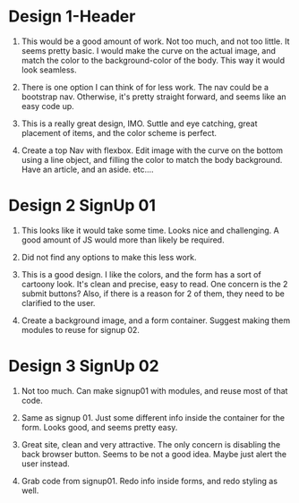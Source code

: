 # Design 1-Header

1.  This would be a good amount of work. Not too much, and not too little. It seems pretty basic. I would make the curve on the actual image, and match the color to the background-color of the body. This way it would look seamless. 


2. There is one option I can think of for less work. The nav could be a bootstrap nav. Otherwise, it's pretty straight forward, and seems like an easy code up.


3. This is a really great design, IMO. Suttle and eye catching, great placement of items, and the color scheme is perfect. 


4. Create a top Nav with flexbox. Edit image with the curve on the bottom using a line object, and filling the color to match the body background. Have an article, and an aside. etc....


# Design 2 SignUp 01


1. This looks like it would take some time. Looks nice and challenging. A good amount of JS would more than likely be required. 


2. Did not find any options to make this less work. 


3. This is a good design. I like the colors, and the form has a sort of cartoony look. It's clean and precise, easy to read. One concern is the 2 submit buttons? Also, if there is a reason for 2 of them, they need to be clarified to the user.


4. Create a background image, and a form container. Suggest making them modules to reuse for signup 02. 


# Design 3 SignUp 02


1. Not too much. Can make signup01 with modules, and reuse most of that code.  


2. Same as signup 01. Just some different info inside the container for the form. Looks good, and seems pretty easy.


3. Great site, clean and very attractive. The only concern is disabling the back browser button. Seems to be not a good idea. Maybe just alert the user instead. 


4. Grab code from signup01. Redo info inside forms, and redo styling as well. 

